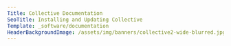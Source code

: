 ```yaml
---
Title: Collective Documentation
SeoTitle: Installing and Updating Collective
Template: _software/documentation
HeaderBackgroundImage: /assets/img/banners/collective2-wide-blurred.jpg
---
```

